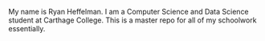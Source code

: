 My name is Ryan Heffelman. I am a Computer Science and Data Science student at Carthage College. This is a master repo for all of my schoolwork essentially.
